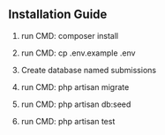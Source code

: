 ## Installation Guide

1. run CMD: composer install

2. run CMD: cp .env.example .env

3. Create database named submissions

3. run CMD: php artisan migrate

4. run CMD: php artisan db:seed

5. run CMD: php artisan test